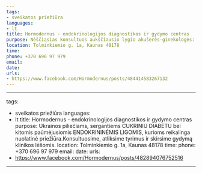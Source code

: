 ```yaml
---
tags:
- sveikatos priežiūra
languages:
- lt
title: Hormodernus - endokrinologijos diagnostikos ir gydymo centras
purpose: Nėščiąsias konsultuos aukščiausio lygio akušerės-ginekologės: atliksime visus privalomus kraujo tyrimus, vaisiaus echoskopiją klinikos lėšomis.
location: Tolminkiemio g. 1a, Kaunas 48178
time: 
phone: +370 696 97 979
email: 
date: 
urls:
- https://www.facebook.com/Hormodernus/posts/484414583267132
---
```

---
tags:
- sveikatos priežiūra
languages:
- lt
title: Hormodernus - endokrinologijos diagnostikos ir gydymo centras
purpose: Ukrainos piliečiams, sergantiems CUKRINIU DIABETU bei kitomis paūmėjusiomis ENDOKRININĖMIS LIGOMIS, kurioms reikalinga nuolatinė priežiūra.Konsultuosime, atliksime tyrimus ir skirsime gydymą klinikos lėšomis. 
location: Tolminkiemio g. 1a, Kaunas 48178
time: 
phone: +370 696 97 979
email: 
date: 
urls:
- https://www.facebook.com/Hormodernus/posts/482894076752516
---
